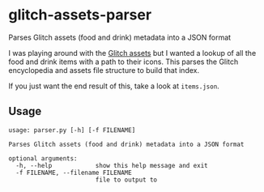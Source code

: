 # glitch-assets-parser

Parses Glitch assets (food and drink) metadata into a JSON format

I was playing around with the [Glitch assets](http://www.glitch.com/licensing/) but I wanted a lookup of all the food and drink items with a path to their icons. This parses the Glitch encyclopedia and assets file structure to build that index.

If you just want the end result of this, take a look at `items.json`.

## Usage


```
usage: parser.py [-h] [-f FILENAME]

Parses Glitch assets (food and drink) metadata into a JSON format

optional arguments:
  -h, --help            show this help message and exit
  -f FILENAME, --filename FILENAME
                        file to output to
```


